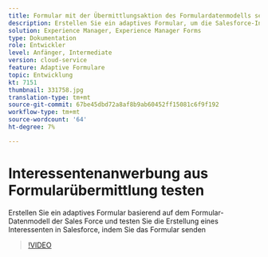 ```yaml
---
title: Formular mit der Übermittlungsaktion des Formulardatenmodells senden
description: Erstellen Sie ein adaptives Formular, um die Salesforce-Integration zu testen, indem Sie ein Interessentenobjekt beim Senden des Formulars erstellen
solution: Experience Manager, Experience Manager Forms
type: Dokumentation
role: Entwickler
level: Anfänger, Intermediate
version: cloud-service
feature: Adaptive Formulare
topic: Entwicklung
kt: 7151
thumbnail: 331758.jpg
translation-type: tm+mt
source-git-commit: 67be45dbd72a8af8b9ab60452ff15081c6f9f192
workflow-type: tm+mt
source-wordcount: '64'
ht-degree: 7%

---
```



# Interessentenanwerbung aus Formularübermittlung testen

Erstellen Sie ein adaptives Formular basierend auf dem Formular-Datenmodell der Sales Force und testen Sie die Erstellung eines Interessenten in Salesforce, indem Sie das Formular senden

>[!VIDEO](https://video.tv.adobe.com/v/331758?quality=12&learn=on)
